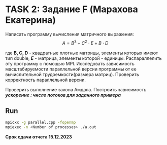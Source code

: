 # TASK 2: Задание F (Марахова Екатерина)
  
Написать программу вычисления матричного выражения:  
$$A = B^3 + C^2 \cdot E + B \cdot D $$   

где **B, C, D** - квадратные плотные матрицы, элементы которых имеют тип double, ***E*** - матрица, элементы которой - единицы. Распараллелить эту программу с помощью MPI. Исследовать зависимость масштабируемости параллельной версии программы от ее вычислительной трудоемкости(размера матриц). Проверить корректность параллельной версии.  
  
Проверить выполнение закона Амдала. Построить зависимость ***ускорение : число потоков для заданного примера***

## Run

```bash
mpicxx -g parallel.cpp -fopenmp
mpiexec -n <Number of processes> ./a.out
```

**Срок сдачи отчета 15.12.2023**
